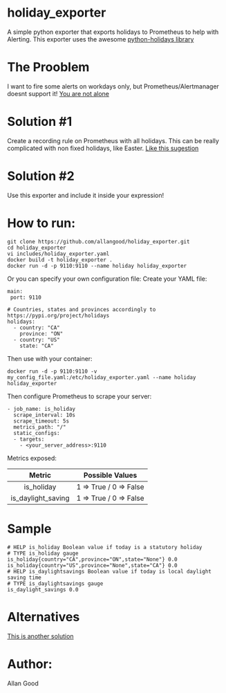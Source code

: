 # holiday_exporter
A simple python exporter that exports holidays to Prometheus to help with Alerting.
This exporter uses the awesome [python-holidays library](https://pypi.org/project/holidays/)

# The Prooblem
I want to fire some alerts on workdays only, but Prometheus/Alertmanager doesnt support it!
[You are not alone](https://github.com/prometheus/alertmanager/issues/876)

# Solution #1
Create a recording rule on Prometheus with all holidays.
This can be really complicated with non fixed holidays, like Easter.
[Like this sugestion](https://gist.github.com/roidelapluie/8c67e9c8fb18b310a4a90cb92a23056b)

# Solution #2
Use this exporter and include it inside your expression!

# How to run:
```
git clone https://github.com/allangood/holiday_exporter.git
cd holiday_exporter
vi includes/holiday_exporter.yaml
docker build -t holiday_exporter .
docker run -d -p 9110:9110 --name holiday holiday_exporter
```
Or you can specify your own configuration file:
Create your YAML file:
```
main:
 port: 9110

# Countries, states and provinces accordingly to https://pypi.org/project/holidays
holidays:
  - country: "CA"
    province: "ON"
  - country: "US"
    state: "CA"
```
Then use with your container:
```
docker run -d -p 9110:9110 -v my_config_file.yaml:/etc/holiday_exporter.yaml --name holiday holiday_exporter
```

Then configure Prometheus to scrape your server:
```
- job_name: is_holiday
  scrape_interval: 10s
  scrape_timeout: 5s
  metrics_path: "/"
  static_configs:
  - targets:
    - <your_server_address>:9110
```

Metrics exposed:

|       Metric       |        Possible Values       |
|:------------------:|:----------------------------:|
|     is_holiday     | 1 =&gt; True / 0 =&gt; False |
| is_daylight_saving | 1 =&gt; True / 0 =&gt; False |

# Sample
```
# HELP is_holiday Boolean value if today is a statutory holiday
# TYPE is_holiday gauge
is_holiday{country="CA",province="ON",state="None"} 0.0
is_holiday{country="US",province="None",state="CA"} 0.0
# HELP is_daylightsavings Boolean value if today is local daylight saving time
# TYPE is_daylightsavings gauge
is_daylight_savings 0.0
```

# Alternatives
[This is another solution](https://github.com/OneMainF/time-range-exporter)

# Author:
 Allan Good
